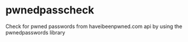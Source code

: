 # pwnedpasscheck
Check for pwned passwords from haveibeenpwned.com api by using the pwnedpasswords library
